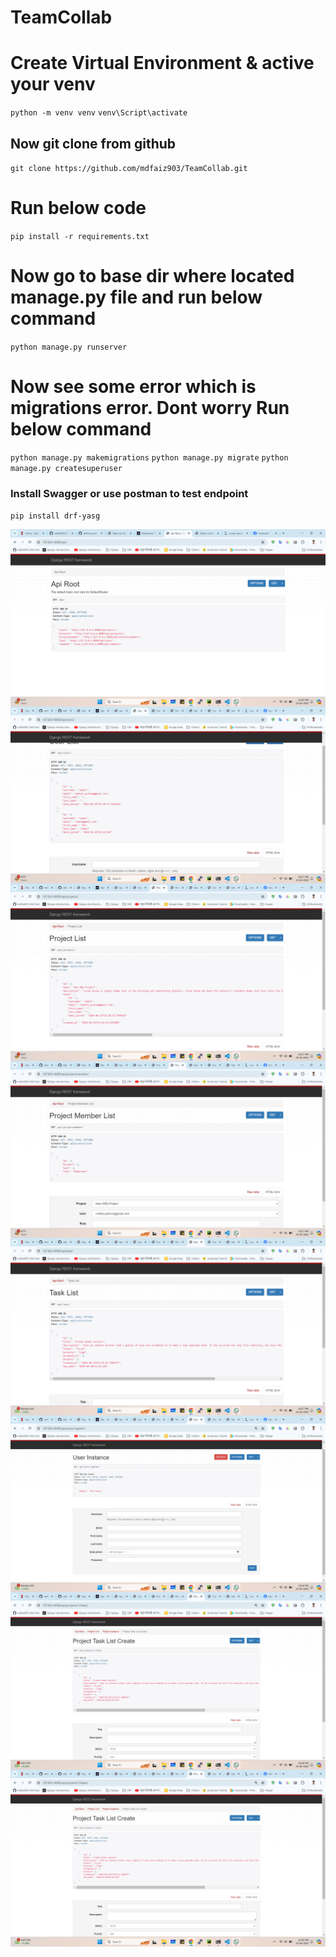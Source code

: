 ﻿# TeamCollab

# Create Virtual Environment & active your venv

`python -m venv venv`
`venv\Script\activate`


##  Now git clone from github

` git clone https://github.com/mdfaiz903/TeamCollab.git `
# Run  below code 
`pip install -r requirements.txt`
# Now go to base dir where located manage.py file and run below command

`python manage.py runserver`

# Now see some error which is migrations error. Dont worry Run below command

`python manage.py makemigrations`
`python manage.py migrate`
`python manage.py createsuperuser`

### Install  Swagger or use postman to test endpoint
`pip install drf-yasg`



<img src="Images/Screenshot (244).png"
     alt="API ROOT"
     style="float: left; margin-right: 10px;" />
<img src="Images/Screenshot (245).png"
     alt="API ROOT"
     style="float: left; margin-right: 10px;" />
<img src="Images/Screenshot (246).png"
     alt="API ROOT"
     style="float: left; margin-right: 10px;" />
<img src="Images/Screenshot (247).png"
     alt="API ROOT"
     style="float: left; margin-right: 10px;" />
<img src="Images/Screenshot (248).png"
     alt="API ROOT"
     style="float: left; margin-right: 10px;" />
<img src="Images/Screenshot (249).png"
     alt="API ROOT"
     style="float: left; margin-right: 10px;" />
<img src="Images/Screenshot (250).png"
     alt="API ROOT"
     style="float: left; margin-right: 10px;" />
<img src="Images/Screenshot (250).png"
     alt="API ROOT"
     style="float: left; margin-right: 10px;" />



